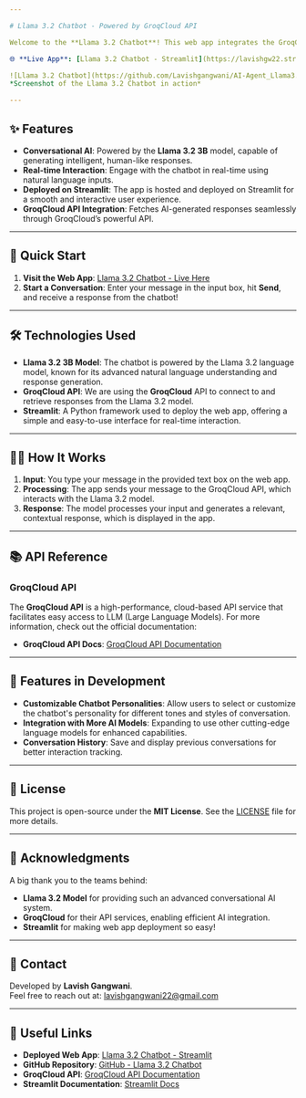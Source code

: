 ```yaml
---

# Llama 3.2 Chatbot - Powered by GroqCloud API

Welcome to the **Llama 3.2 Chatbot**! This web app integrates the GroqCloud API with the Llama 3.2 3B language model to create an interactive chatbot experience. You can ask questions or have conversations with the chatbot in real time, leveraging the capabilities of advanced AI technology.

🌐 **Live App**: [Llama 3.2 Chatbot - Streamlit](https://lavishgw22.streamlit.app)

![Llama 3.2 Chatbot](https://github.com/Lavishgangwani/AI-Agent_Llama3.2/blob/main/assets/screenshot.png)
*Screenshot of the Llama 3.2 Chatbot in action*

---
```


## ✨ Features
- **Conversational AI**: Powered by the **Llama 3.2 3B** model, capable of generating intelligent, human-like responses.
- **Real-time Interaction**: Engage with the chatbot in real-time using natural language inputs.
- **Deployed on Streamlit**: The app is hosted and deployed on Streamlit for a smooth and interactive user experience.
- **GroqCloud API Integration**: Fetches AI-generated responses seamlessly through GroqCloud’s powerful API.

---

## 🚀 Quick Start

1. **Visit the Web App**: [Llama 3.2 Chatbot - Live Here](https://lavishgw22.streamlit.app)
2. **Start a Conversation**: Enter your message in the input box, hit **Send**, and receive a response from the chatbot!

---

## 🛠️ Technologies Used

- **Llama 3.2 3B Model**: The chatbot is powered by the Llama 3.2 language model, known for its advanced natural language understanding and response generation.
- **GroqCloud API**: We are using the **GroqCloud** API to connect to and retrieve responses from the Llama 3.2 model.
- **Streamlit**: A Python framework used to deploy the web app, offering a simple and easy-to-use interface for real-time interaction.

---

## 🧑‍💻 How It Works

1. **Input**: You type your message in the provided text box on the web app.
2. **Processing**: The app sends your message to the GroqCloud API, which interacts with the Llama 3.2 model.
3. **Response**: The model processes your input and generates a relevant, contextual response, which is displayed in the app.

---

## 📚 API Reference

### GroqCloud API

The **GroqCloud API** is a high-performance, cloud-based API service that facilitates easy access to LLM (Large Language Models). For more information, check out the official documentation:

- **GroqCloud API Docs**: [GroqCloud API Documentation](https://www.groqcloud.com/api-docs)

---

## 🌟 Features in Development

- **Customizable Chatbot Personalities**: Allow users to select or customize the chatbot's personality for different tones and styles of conversation.
- **Integration with More AI Models**: Expanding to use other cutting-edge language models for enhanced capabilities.
- **Conversation History**: Save and display previous conversations for better interaction tracking.

---

## 📝 License

This project is open-source under the **MIT License**. See the [LICENSE](LICENSE) file for more details.

---

## 🙌 Acknowledgments

A big thank you to the teams behind:

- **Llama 3.2 Model** for providing such an advanced conversational AI system.
- **GroqCloud** for their API services, enabling efficient AI integration.
- **Streamlit** for making web app deployment so easy!

---

## 📧 Contact

Developed by **Lavish Gangwani**.  
Feel free to reach out at: lavishgangwani22@gmail.com

---

## 🔗 Useful Links

- **Deployed Web App**: [Llama 3.2 Chatbot - Streamlit](https://lavishgw22.streamlit.app)
- **GitHub Repository**: [GitHub - Llama 3.2 Chatbot](https://github.com/Lavishgangwani/AI-Agent_Llama3.2)
- **GroqCloud API**: [GroqCloud API Documentation](https://www.groqcloud.com/api-docs)
- **Streamlit Documentation**: [Streamlit Docs](https://docs.streamlit.io/)

